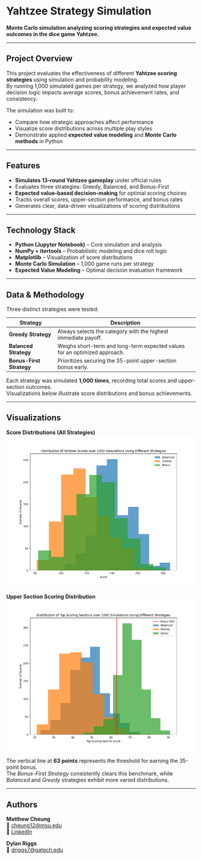 # Yahtzee Strategy Simulation

**Monte Carlo simulation analyzing scoring strategies and expected value outcomes in the dice game Yahtzee.**

---

## Project Overview

This project evaluates the effectiveness of different **Yahtzee scoring strategies** using simulation and probability modeling.  
By running 1,000 simulated games per strategy, we analyzed how player decision logic impacts average scores, bonus achievement rates, and consistency.

The simulation was built to:
- Compare how strategic approaches affect performance  
- Visualize score distributions across multiple play styles  
- Demonstrate applied **expected value modeling** and **Monte Carlo methods** in Python  

---

## Features

- **Simulates 13-round Yahtzee gameplay** under official rules  
- Evaluates three strategies: Greedy, Balanced, and Bonus-First  
- **Expected value–based decision-making** for optimal scoring choices  
- Tracks overall scores, upper-section performance, and bonus rates  
- Generates clear, data-driven visualizations of scoring distributions  

---

## Technology Stack

- **Python (Jupyter Notebook)** – Core simulation and analysis  
- **NumPy + itertools** – Probabilistic modeling and dice roll logic  
- **Matplotlib** – Visualization of score distributions  
- **Monte Carlo Simulation** – 1,000 game runs per strategy  
- **Expected Value Modeling** – Optimal decision evaluation framework  

---

## Data & Methodology

Three distinct strategies were tested:

| Strategy | Description |
|-----------|--------------|
| **Greedy Strategy** | Always selects the category with the highest immediate payoff. |
| **Balanced Strategy** | Weighs short-term and long-term expected values for an optimized approach. |
| **Bonus-First Strategy** | Prioritizes securing the 35-point upper-section bonus early. |

Each strategy was simulated **1,000 times**, recording total scores and upper-section outcomes.  
Visualizations below illustrate score distributions and bonus achievements.

---

## Visualizations

**Score Distributions (All Strategies)**  
![Score Distributions](Yahtzee_Distributions.png)

**Upper Section Scoring Distribution**  
![Top Section Distribution](Yahtzee_Top_Scoring_Section.png)

The vertical line at **63 points** represents the threshold for earning the 35-point bonus.  
The *Bonus-First Strategy* consistently clears this benchmark, while *Balanced* and *Greedy* strategies exhibit more varied distributions.

---

## Authors

**Matthew Cheung**  
📧 [cheung12@msu.edu](mailto:cheung12@msu.edu)  
🔗 [LinkedIn](https://www.linkedin.com/in/cheung-matthew/)

**Dylan Riggs**  
📧 [driggs7@gatech.edu](mailto:driggs7@gatech.edu) 
